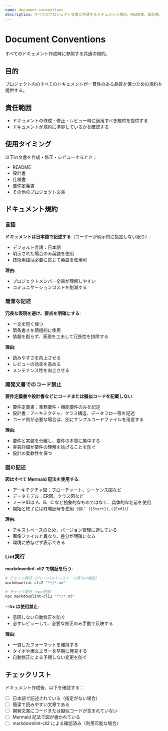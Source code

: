 ```yaml
---
name: document-conventions
description: すべてのプロジェクト文書に共通するドキュメント規約。README、設計書、仕様書などの作成・修正・レビュー時に使用する。
---
```


# Document Conventions

すべてのドキュメント作成時に参照する共通の規約。

## 目的

プロジェクト内のすべてのドキュメントが一貫性のある品質を保つための規約を提供する。

## 責任範囲

- ドキュメントの作成・修正・レビュー時に適用すべき規約を提供する
- ドキュメントが規約に準拠しているかを確認する

## 使用タイミング

以下の文書を作成・修正・レビューするとき：
- README
- 設計書
- 仕様書
- 要件定義書
- その他のプロジェクト文書

## ドキュメント規約

### 言語

**ドキュメントは日本語で記述する**（ユーザーが明示的に指定しない限り）:

- デフォルト言語：日本語
- 明示された場合のみ英語を使用
- 技術用語は必要に応じて英語を使用可

**理由:**
- プロジェクトメンバー全員が理解しやすい
- コミュニケーションコストを削減する

### 簡潔な記述

**冗長な表現を避け、要点を明確にする**:

- 一文を短く保つ
- 箇条書きを積極的に使用
- 情報を削らず、表現を工夫して冗長性を排除する

**理由:**
- 読みやすさを向上させる
- レビューの効率を高める
- メンテナンス性を向上させる

### 開発文書でのコード禁止

**要件定義書や設計書などにコードまたは擬似コードを記載しない**:

- 要件定義書：業務要件・機能要件のみを記述
- 設計書：アーキテクチャ、クラス構造、データフロー等を記述
- コード例が必要な場合は、別にサンプルコードファイルを用意する

**理由:**
- 要件と実装を分離し、要件の本質に集中する
- 実装詳細が要件の理解を妨げることを防ぐ
- 設計の柔軟性を保つ

### 図の記述

**図はすべて Mermaid 記法を使用する**:

- アーキテクチャ図：フローチャート、シーケンス図など
- データモデル：ER図、クラス図など
- ノードIDは A、B、C など抽象的なものではなく、具体的な名前を使用
- 開始と終了には終端記号を使用（例： `([Start])`, `([End])`）

**理由:**
- テキストベースのため、バージョン管理に適している
- 画像ファイルと異なり、差分が明確になる
- 環境に依存せず表示できる

### Lint実行

**markdownlint-cli2 で検証を行う**:

```bash
# チェック実行（グローバルインストール済みの場合）
markdownlint-cli2 "**/*.md"

# チェック実行（npx使用）
npx markdownlint-cli2 "**/*.md"
```

**--fix は使用禁止**:

- 意図しない自動修正を防ぐ
- 必ずレビューして、必要な修正のみ手動で反映する

**理由:**
- 一貫したフォーマットを維持する
- タイポや構文エラーを早期に発見する
- 自動修正による予期しない変更を防ぐ

## チェックリスト

ドキュメント作成後、以下を確認する：

- [ ] 日本語で記述されている（指定がない場合）
- [ ] 簡潔で読みやすい文章である
- [ ] 開発文書にコードまたは擬似コードが含まれていない
- [ ] Mermaid 記法で図が書かれている
- [ ] markdownlint-cli2 による確認済み（利用可能な場合）
